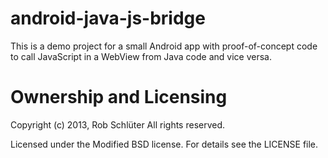 android-java-js-bridge
======================

This is a demo project for a small Android app with proof-of-concept code to call JavaScript in a WebView from Java code and vice versa.

Ownership and Licensing
=======================
Copyright (c) 2013, Rob Schlüter
All rights reserved.

Licensed under the Modified BSD license. For details see the LICENSE file.

